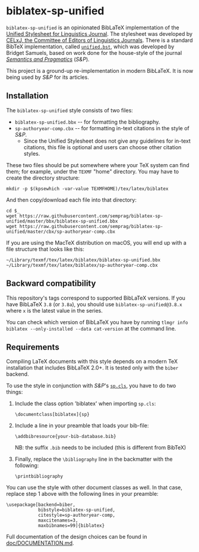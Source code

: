 biblatex-sp-unified
===================

`biblatex-sp-unified` is an opinionated BibLaTeX implementation of the [Unified Stylesheet for Linguistics Journal](http://celxj.org/downloads/UnifiedStyleSheet.pdf). The stylesheet was developed by [CELxJ, the Committee of Editors of Linguistics Journals](http://celxj.org/). There is a standard BibTeX implementation, called [`unified.bst`](http://celxj.org/downloads/unified.bst), which was developed by Bridget Samuels, based on work done for the house-style of the journal [*Semantics and Pragmatics*](http://semprag.org) (*S&P*).

This project is a ground-up re-implementation in modern BibLaTeX. It is now being used by *S&P* for its articles.


## Installation

The `biblatex-sp-unified` style consists of two files:

* `biblatex-sp-unified.bbx` -- for formatting the bibliography.
* `sp-authoryear-comp.cbx` -- for formatting in-text citations in the style of *S&P*.
  - Since the Unified Stylesheet does not give any guidelines for in-text citations, this file is optional and users can choose other citation styles.

These two files should be put somewhere where your TeX system can find them; for example, under the `TEXMF` "home" directory. You may have to create the directory structure:

    mkdir -p $(kpsewhich -var-value TEXMFHOME)/tex/latex/biblatex

And then copy/download each file into that directory:

    cd $_
    wget https://raw.githubusercontent.com/semprag/biblatex-sp-unified/master/bbx/biblatex-sp-unified.bbx
    wget https://raw.githubusercontent.com/semprag/biblatex-sp-unified/master/cbx/sp-authoryear-comp.cbx

If you are using the MacTeX distribution on macOS, you will end up with a file structure that looks like this:

    ~/Library/texmf/tex/latex/biblatex/biblatex-sp-unified.bbx
    ~/Library/texmf/tex/latex/biblatex/sp-authoryear-comp.cbx


## Backward compatibility

This repository's tags correspond to supported BibLaTeX versions.
If you have BibLaTeX `3.8` (or `3.8a`), you should use `biblatex-sp-unified@3.8.x` where `x` is the latest value in the series.

You can check which version of BibLaTeX you have by running `tlmgr info biblatex --only-installed --data cat-version` at the command line.


## Requirements

Compiling LaTeX documents with this style depends on a modern TeX installation that includes BibLaTeX 2.0+.
It is tested only with the `biber` backend.

To use the style in conjunction with *S&P*'s [`sp.cls`](https://raw.githubusercontent.com/semprag/tex/master/sp.cls), you have to do two things:

1. Include the class option 'biblatex' when importing `sp.cls`:

    `\documentclass[biblatex]{sp}`

2. Include a line in your preamble that loads your bib-file:

    `\addbibresource{your-bib-database.bib}`

   NB: the suffix `.bib` needs to be included (this is different from BibTeX)

3. Finally, replace the `\bibliography` line in the backmatter with the following:

    `\printbibliography`

You can use the style with other document classes as well. In that case, replace step 1 above with the following lines in your preamble:

    \usepackage[backend=biber,
                bibstyle=biblatex-sp-unified,
                citestyle=sp-authoryear-comp,
                maxcitenames=3,
                maxbibnames=99]{biblatex}

Full documentation of the design choices can be found in [doc/DOCUMENTATION.md](doc/DOCUMENTATION.md).
